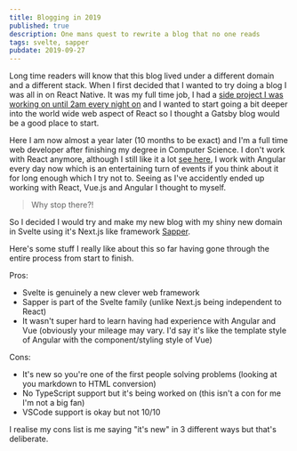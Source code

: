 ```yaml
---
title: Blogging in 2019
published: true
description: One mans quest to rewrite a blog that no one reads
tags: svelte, sapper
pubdate: 2019-09-27
---
```


Long time readers will know that this blog lived under a different domain and a different stack. When I first decided that I wanted to try doing a blog I was all in on React Native. It was my full time job, I had a [side project I was working on until 2am every night on](/projects/flatmates) and I wanted to start going a bit deeper into the world wide web aspect of React so I thought a Gatsby blog would be a good place to start.

Here I am now almost a year later (10 months to be exact) and I'm a full time web developer after finishing my degree in Computer Science. I don't work with React anymore, although I still like it a lot [see here](https://github.com/joefazz/codexe), I work with Angular every day now which is an entertaining turn of events if you think about it for long enough which I try not to. Seeing as I've accidently ended up working with React, Vue.js and Angular I thought to myself.

> Why stop there?!

So I decided I would try and make my new blog with my shiny new domain in Svelte using it's Next.js like framework [Sapper](https://sapper.svelte.dev).

Here's some stuff I really like about this so far having gone through the entire process from start to finish.

Pros:

- Svelte is genuinely a new clever web framework
- Sapper is part of the Svelte family (unlike Next.js being independent to React)
- It wasn't super hard to learn having had experience with Angular and Vue (obviously your mileage may vary. I'd say it's like the template style of Angular with the component/styling style of Vue)

Cons:

- It's new so you're one of the first people solving problems (looking at you markdown to HTML conversion)
- No TypeScript support but it's being worked on (this isn't a con for me I'm not a big fan)
- VSCode support is okay but not 10/10

I realise my cons list is me saying "it's new" in 3 different ways but that's deliberate.
